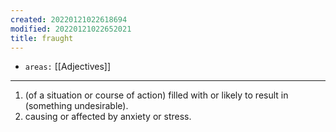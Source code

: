 ```yaml
---
created: 20220121022618694
modified: 20220121022652021
title: fraught
---
```


- `areas:` [[Adjectives]]

---

1.  (of a situation or course of action) filled with or likely to result in (something undesirable).
2.  causing or affected by anxiety or stress.
